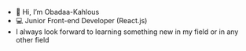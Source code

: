 - 👋 Hi, I’m Obadaa-Kahlous
- 💻 Junior Front-end Developer (React.js) 
- I always look forward to learning something new in my field or in any other field

<!---
Obadaa-Kahlous/Obadaa-Kahlous is a ✨ special ✨ repository because its `README.md` (this file) appears on your GitHub profile.
You can click the Preview link to take a look at your changes.
--->
